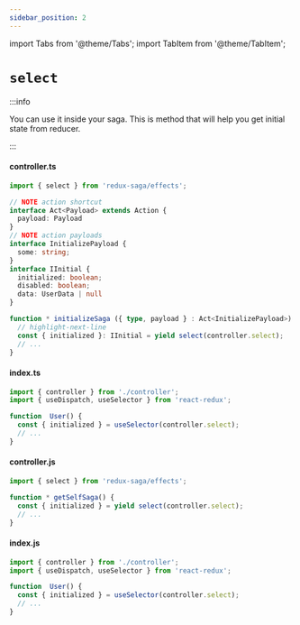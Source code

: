 ```yaml
---
sidebar_position: 2
---
```


import Tabs from '@theme/Tabs';
import TabItem from '@theme/TabItem';

# `select`

:::info

You can use it inside your saga.
This is method that will help you get initial state from reducer.

:::

<Tabs defaultValue="ts">
<TabItem value="ts" label="TypeScript">

#### controller.ts

```ts 
import { select } from 'redux-saga/effects';

// NOTE action shortcut
interface Act<Payload> extends Action {
  payload: Payload
}
// NOTE action payloads
interface InitializePayload {
  some: string;
}
interface IInitial {
  initialized: boolean;
  disabled: boolean;
  data: UserData | null
}

function * initializeSaga ({ type, payload } : Act<InitializePayload>) {
  // highlight-next-line
  const { initialized }: IInitial = yield select(controller.select);
  // ...
}
```
#### index.ts

```jsx {5}
import { controller } from './controller';
import { useDispatch, useSelector } from 'react-redux';

function  User() {
  const { initialized } = useSelector(controller.select);
  // ...
}
```

</TabItem>
<TabItem value="js" label="JavaScript">

#### controller.js

```jsx {4}
import { select } from 'redux-saga/effects';

function * getSelfSaga() {
  const { initialized } = yield select(controller.select);
  // ...
}
```

#### index.js

```jsx {5}
import { controller } from './controller';
import { useDispatch, useSelector } from 'react-redux';

function  User() {
  const { initialized } = useSelector(controller.select);
  // ...
}
```

</TabItem>
</Tabs>

